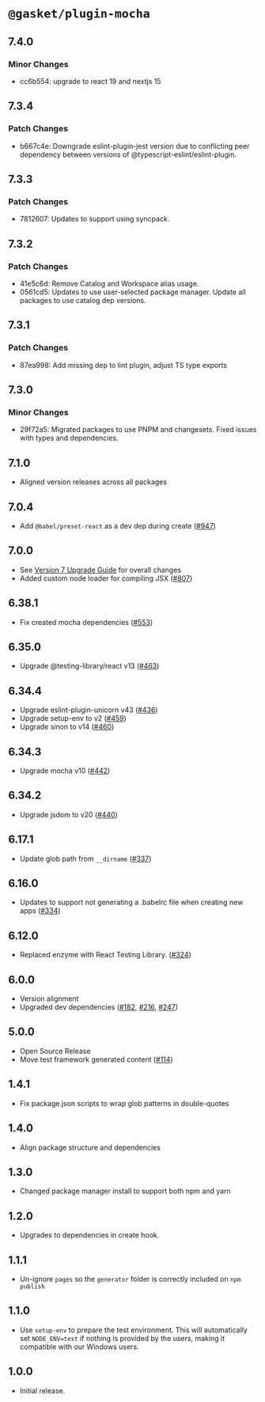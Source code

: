 # `@gasket/plugin-mocha`

## 7.4.0

### Minor Changes

- cc6b554: upgrade to react 19 and nextjs 15

## 7.3.4

### Patch Changes

- b667c4e: Downgrade eslint-plugin-jest version due to conflicting peer dependency between versions of @typescript-eslint/eslint-plugin.

## 7.3.3

### Patch Changes

- 7812607: Updates to support using syncpack.

## 7.3.2

### Patch Changes

- 41e5c6d: Remove Catalog and Workspace alias usage.
- 0561cd5: Updates to use user-selected package manager. Update all packages to use catalog dep versions.

## 7.3.1

### Patch Changes

- 87ea998: Add missing dep to lint plugin, adjust TS type exports

## 7.3.0

### Minor Changes

- 29f72a5: Migrated packages to use PNPM and changesets. Fixed issues with types and dependencies.

## 7.1.0

- Aligned version releases across all packages

## 7.0.4

- Add `@babel/preset-react` as a dev dep during create ([#947])

## 7.0.0

- See [Version 7 Upgrade Guide] for overall changes
- Added custom node loader for compiling JSX ([#807])

## 6.38.1

- Fix created mocha dependencies ([#553])

## 6.35.0

- Upgrade @testing-library/react v13 ([#463])

## 6.34.4

- Upgrade eslint-plugin-unicorn v43 ([#436])
- Upgrade setup-env to v2 ([#459])
- Upgrade sinon to v14 ([#460])

## 6.34.3

- Upgrade mocha v10 ([#442])

## 6.34.2

- Upgrade jsdom to v20 ([#440])

## 6.17.1

- Update glob path from `__dirname` ([#337])

## 6.16.0

- Updates to support not generating a .babelrc file when creating new apps ([#334])

## 6.12.0

- Replaced enzyme with React Testing Library. ([#324])

## 6.0.0

- Version alignment
- Upgraded dev dependencies ([#182], [#216], [#247])

## 5.0.0

- Open Source Release
- Move test framework generated content ([#114])

## 1.4.1

- Fix package.json scripts to wrap glob patterns in double-quotes

## 1.4.0

- Align package structure and dependencies

## 1.3.0

- Changed package manager install to support both npm and yarn

## 1.2.0

- Upgrades to dependencies in create hook.

## 1.1.1

- Un-ignore `pages` so the `generator` folder is correctly included on `npm publish`

## 1.1.0

- Use `setup-env` to prepare the test environment. This will automatically set
  `NODE_ENV=test` if nothing is provided by the users, making it compatible
  with our Windows users.

## 1.0.0

- Initial release.

[Version 7 Upgrade Guide]: /docs/upgrade-to-7.md
[#114]: https://github.com/godaddy/gasket/pull/114
[#182]: https://github.com/godaddy/gasket/pull/182
[#216]: https://github.com/godaddy/gasket/pull/216
[#247]: https://github.com/godaddy/gasket/pull/247
[#324]: https://github.com/godaddy/gasket/pull/324
[#334]: https://github.com/godaddy/gasket/pull/334
[#337]: https://github.com/godaddy/gasket/pull/337
[#436]: https://github.com/godaddy/gasket/pull/436
[#440]: https://github.com/godaddy/gasket/pull/440
[#442]: https://github.com/godaddy/gasket/pull/442
[#459]: https://github.com/godaddy/gasket/pull/459
[#460]: https://github.com/godaddy/gasket/pull/460
[#463]: https://github.com/godaddy/gasket/pull/463
[#553]: https://github.com/godaddy/gasket/pull/553
[#807]: https://github.com/godaddy/gasket/pull/807
[#947]: https://github.com/godaddy/gasket/pull/947
